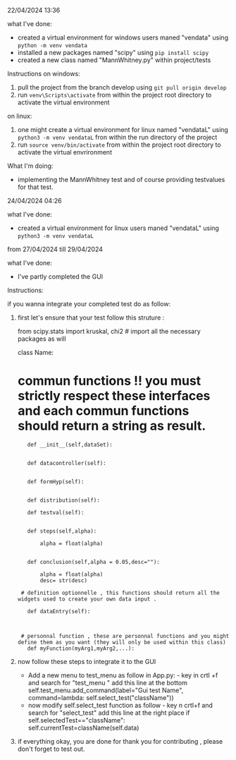 22/04/2024 13:36

what I've done:
- created a virtual environment for windows users maned "vendata" using `python -m venv vendata`
- installed a new packages named "scipy" using `pip install scipy`
- created a new class named "MannWhitney.py"  within project/tests


Instructions
on windows:
 1. pull the project from the branch develop  using `git pull origin develop`
 2. run `venv\Scripts\activate` from within the project root directory to activate the virtual environment

 on linux:
  1. one might create  a virtual environment for linux named "vendataL" using `python3 -m venv vendataL` fron within the run directory of the project
  2.  run `source venv/bin/activate` from within the project root directory to activate the virtual envrironment

What I'm doing:

- implementing the MannWhitney test and of course providing testvalues for that test.


24/04/2024 04:26

what I've done:
- created a virtual environment for linux users maned "vendataL" using `python3 -m venv vendataL`


from 27/04/2024 till 29/04/2024 

what I've done:

  - I've partly completed the GUI

Instructions:

  if you wanna integrate your  completed test do as follow:

  1. first let's ensure that your test follow this struture :

     from scipy.stats import kruskal, chi2  # import all the necessary packages as will

        class Name:
      # commun functions !! you must strictly respect these interfaces and each commun functions should return a string as result.
            def __init__(self,dataSet):
                
                
            def datacontroller(self):
              
            
            def formHyp(self):

            
            def distribution(self):
                
            def testval(self):
                
            
            def steps(self,alpha):

                alpha = float(alpha)

                
            def conclusion(self,alpha = 0.05,desc=""):

                alpha = float(alpha)
                desc= str(desc)

          # definition optionnelle , this functions should return all the widgets used to create your own data input .

            def dataEntry(self):
               

             
          # personnal function , these are personnal functions and you might define them as you want (they will only be used within this class)
            def myFunction(myArg1,myArg2,...):
  
  2. now follow these steps to integrate it to the GUI

      - Add a new menu to test_menu as follow  in App.py:
            - key in crtl +f and search for "test_menu " add this line at the bottom    
            self.test_menu.add_command(label="Gui test Name", command=lambda: self.select_test("className"))   
      - now modify self.select_test function as follow
            - key n crtl+f and search for "select_test" add this line at the right place
            if self.selectedTest=="className":
            self.currentTest=className(self.data)

  3. if everything okay, you are done for thank you for contributing , please don't forget to test out.





  

